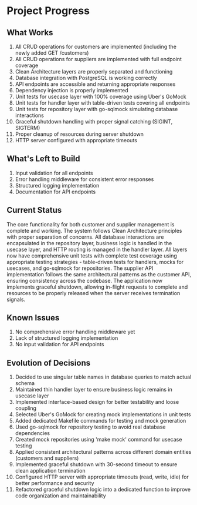 # Project Progress

## What Works
1. All CRUD operations for customers are implemented (including the newly added GET /customers)
2. All CRUD operations for suppliers are implemented with full endpoint coverage
3. Clean Architecture layers are properly separated and functioning
4. Database integration with PostgreSQL is working correctly
5. API endpoints are accessible and returning appropriate responses
6. Dependency injection is properly implemented
7. Unit tests for usecase layer with 100% coverage using Uber's GoMock
8. Unit tests for handler layer with table-driven tests covering all endpoints
9. Unit tests for repository layer with go-sqlmock simulating database interactions
10. Graceful shutdown handling with proper signal catching (SIGINT, SIGTERM)
11. Proper cleanup of resources during server shutdown
12. HTTP server configured with appropriate timeouts

## What's Left to Build
1. Input validation for all endpoints
2. Error handling middleware for consistent error responses
3. Structured logging implementation
4. Documentation for API endpoints

## Current Status
The core functionality for both customer and supplier management is complete and working. The system follows Clean Architecture principles with proper separation of concerns. All database interactions are encapsulated in the repository layer, business logic is handled in the usecase layer, and HTTP routing is managed in the handler layer. All layers now have comprehensive unit tests with complete test coverage using appropriate testing strategies - table-driven tests for handlers, mocks for usecases, and go-sqlmock for repositories. The supplier API implementation follows the same architectural patterns as the customer API, ensuring consistency across the codebase. The application now implements graceful shutdown, allowing in-flight requests to complete and resources to be properly released when the server receives termination signals.

## Known Issues
1. No comprehensive error handling middleware yet
2. Lack of structured logging implementation
3. No input validation for API endpoints

## Evolution of Decisions
1. Decided to use singular table names in database queries to match actual schema
2. Maintained thin handler layer to ensure business logic remains in usecase layer
3. Implemented interface-based design for better testability and loose coupling
4. Selected Uber's GoMock for creating mock implementations in unit tests
5. Added dedicated Makefile commands for testing and mock generation
6. Used go-sqlmock for repository testing to avoid real database dependencies
7. Created mock repositories using 'make mock' command for usecase testing
8. Applied consistent architectural patterns across different domain entities (customers and suppliers)
9. Implemented graceful shutdown with 30-second timeout to ensure clean application termination
10. Configured HTTP server with appropriate timeouts (read, write, idle) for better performance and security
11. Refactored graceful shutdown logic into a dedicated function to improve code organization and maintainability
